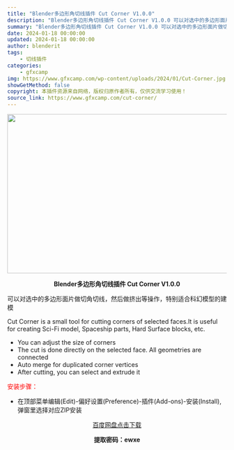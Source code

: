 ```yaml
---
title: "Blender多边形角切线插件 Cut Corner V1.0.0"
description: "Blender多边形角切线插件 Cut Corner V1.0.0 可以对选中的多边形面片做切角切线，然后做挤出等操作，特别适合科幻模型的建模 Cut Corner is a small tool f..."
summary: "Blender多边形角切线插件 Cut Corner V1.0.0 可以对选中的多边形面片做切角切线，然后做挤出等操作，特别适合科幻模型的建模 Cut Corner is a small tool f..."
date: 2024-01-18 00:00:00
updated: 2024-01-18 00:00:00
author: blenderit
tags: 
    - 切线插件
categories:
    - gfxcamp
img: https://www.gfxcamp.com/wp-content/uploads/2024/01/Cut-Corner.jpg
showGetMethod: false
copyright: 本插件资源来自网络，版权归原作者所有，仅供交流学习使用！
source_link: https://www.gfxcamp.com/cut-corner/
---
```

<div><p><img decoding="async" class="aligncenter size-full wp-image-117884" src="https://www.gfxcamp.com/wp-content/uploads/2024/01/Cut-Corner.jpg" data-src="https://www.gfxcamp.com/wp-content/uploads/2024/01/Cut-Corner.jpg" alt="" width="640" height="365" data-srcset="https://www.gfxcamp.com/wp-content/uploads/2024/01/Cut-Corner.jpg 640w, https://www.gfxcamp.com/wp-content/uploads/2024/01/Cut-Corner-150x86.jpg 150w" data-sizes="(max-width: 640px) 100vw, 640px"></p><p style="text-align: center;"><strong>Blender多边形角切线插件 Cut Corner V1.0.0</strong></p><p data-pm-slice="1 3 []">可以对选中的多边形面片做切角切线，然后做挤出等操作，特别适合科幻模型的建模</p><p data-pm-slice="1 3 []">Cut Corner is a small tool for cutting corners of selected faces.It is useful for creating Sci-Fi model, Spaceship parts, Hard Surface blocks, etc.</p><ul>
<li>You can adjust the size of corners</li>
<li>The cut is done directly on the selected face. All geometries are connected</li>
<li>Auto merge for duplicated corner vertices</li>
<li>After cutting, you can select and extrude it</li>
</ul><p><span style="color: #ff0000;">安装步骤：</span></p><ul>
<li>在顶部菜单编辑(Edit)-偏好设置(Preference)-插件(Add-ons)-安装(Install),弹窗里选择对应ZIP安装</li>
</ul><p style="text-align: center;"><a class="maxbutton-3 maxbutton maxbutton-baidu" target="_blank" rel="noopener" href="https://pan.baidu.com/s/1biKytjdEwnEIrG43Hfatrg?pwd=ewxe"><span class="mb-text">百度网盘点击下载</span></a></p><p style="text-align: center;"><strong>提取密码：ewxe</strong></p></div>